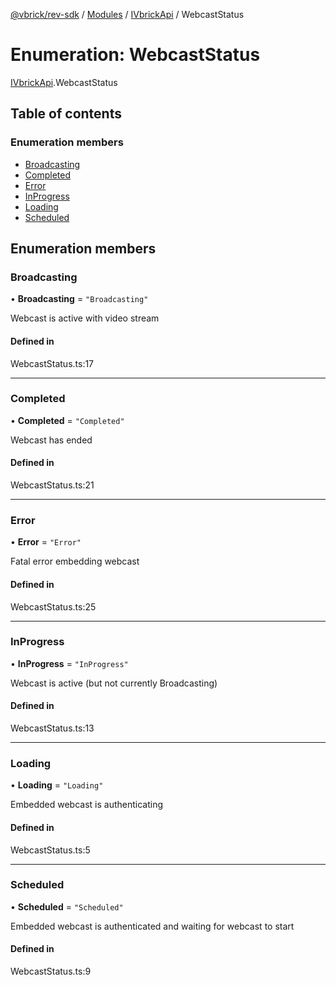 [@vbrick/rev-sdk](../README.md) / [Modules](../modules.md) / [IVbrickApi](../modules/IVbrickApi.md) / WebcastStatus

# Enumeration: WebcastStatus

[IVbrickApi](../modules/IVbrickApi.md).WebcastStatus

## Table of contents

### Enumeration members

- [Broadcasting](IVbrickApi.WebcastStatus.md#broadcasting)
- [Completed](IVbrickApi.WebcastStatus.md#completed)
- [Error](IVbrickApi.WebcastStatus.md#error)
- [InProgress](IVbrickApi.WebcastStatus.md#inprogress)
- [Loading](IVbrickApi.WebcastStatus.md#loading)
- [Scheduled](IVbrickApi.WebcastStatus.md#scheduled)

## Enumeration members

### Broadcasting

• **Broadcasting** = `"Broadcasting"`

Webcast is active with video stream

#### Defined in

WebcastStatus.ts:17

___

### Completed

• **Completed** = `"Completed"`

Webcast has ended

#### Defined in

WebcastStatus.ts:21

___

### Error

• **Error** = `"Error"`

Fatal error embedding webcast

#### Defined in

WebcastStatus.ts:25

___

### InProgress

• **InProgress** = `"InProgress"`

Webcast is active (but not currently Broadcasting)

#### Defined in

WebcastStatus.ts:13

___

### Loading

• **Loading** = `"Loading"`

Embedded webcast is authenticating

#### Defined in

WebcastStatus.ts:5

___

### Scheduled

• **Scheduled** = `"Scheduled"`

Embedded webcast is authenticated and waiting for webcast to start

#### Defined in

WebcastStatus.ts:9
